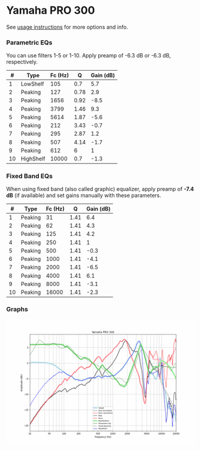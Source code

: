 # Yamaha PRO 300
See [usage instructions](https://github.com/jaakkopasanen/AutoEq#usage) for more options and info.

### Parametric EQs
You can use filters 1-5 or 1-10. Apply preamp of -6.3 dB or -6.3 dB, respectively.

|   # | Type      |   Fc (Hz) |    Q |   Gain (dB) |
|-----|-----------|-----------|------|-------------|
|   1 | LowShelf  |       105 | 0.7  |         5.7 |
|   2 | Peaking   |       127 | 0.78 |         2.9 |
|   3 | Peaking   |      1656 | 0.92 |        -8.5 |
|   4 | Peaking   |      3799 | 1.46 |         9.3 |
|   5 | Peaking   |      5614 | 1.87 |        -5.6 |
|   6 | Peaking   |       212 | 3.43 |        -0.7 |
|   7 | Peaking   |       295 | 2.87 |         1.2 |
|   8 | Peaking   |       507 | 4.14 |        -1.7 |
|   9 | Peaking   |       612 | 6    |         1   |
|  10 | HighShelf |     10000 | 0.7  |        -1.3 |

### Fixed Band EQs
When using fixed band (also called graphic) equalizer, apply preamp of **-7.4 dB** (if available) and set gains manually with these parameters.

|   # | Type    |   Fc (Hz) |    Q |   Gain (dB) |
|-----|---------|-----------|------|-------------|
|   1 | Peaking |        31 | 1.41 |         6.4 |
|   2 | Peaking |        62 | 1.41 |         4.3 |
|   3 | Peaking |       125 | 1.41 |         4.2 |
|   4 | Peaking |       250 | 1.41 |         1   |
|   5 | Peaking |       500 | 1.41 |        -0.3 |
|   6 | Peaking |      1000 | 1.41 |        -4.1 |
|   7 | Peaking |      2000 | 1.41 |        -6.5 |
|   8 | Peaking |      4000 | 1.41 |         6.1 |
|   9 | Peaking |      8000 | 1.41 |        -3.1 |
|  10 | Peaking |     16000 | 1.41 |        -2.3 |

### Graphs
![](./Yamaha%20PRO%20300.png)
